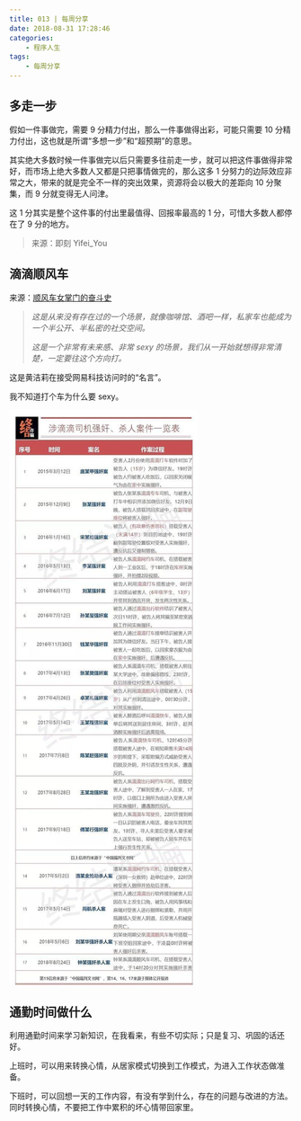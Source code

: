 ```yaml
---
title: 013 | 每周分享
date: 2018-08-31 17:28:46
categories:
	- 程序人生
tags:
	- 每周分享
---
```


## 多走一步

假如一件事做完，需要 9 分精力付出，那么一件事做得出彩，可能只需要 10 分精力付出，这也就是所谓“多想一步”和“超预期”的意思。

其实绝大多数时候一件事做完以后只需要多往前走一步，就可以把这件事做得非常好，而市场上绝大多数人又都是只把事情做完的，那么这多 1 分努力的边际效应非常之大，带来的就是完全不一样的突出效果，资源将会以极大的差距向 10 分聚集，而 9 分就变得无人问津。

<!-- more -->

这 1 分其实是整个这件事的付出里最值得、回报率最高的 1 分，可惜大多数人都停在了 9 分的地方。

> 来源：即刻 Yifei_You

## 滴滴顺风车

来源：[顺风车女掌门的奋斗史](https://mp.weixin.qq.com/s/GvvhX2l_sCOyEycZEiTIww)

> *这是从来没有存在过的一个场景，就像咖啡馆、酒吧一样，私家车也能成为一个半公开、半私密的社交空间。* 
>
> *这是一个非常有未来感、非常 sexy 的场景，我们从一开始就想得非常清楚，一定要往这个方向打。*

这是黄洁莉在接受网易科技访问时的“名言”。

我不知道打个车为什么要 sexy。

![crime](013-每周分享/crime.jpeg)

## 通勤时间做什么

利用通勤时间来学习新知识，在我看来，有些不切实际；只是复习、巩固的话还好。

上班时，可以用来转换心情，从居家模式切换到工作模式，为进入工作状态做准备。

下班时，可以回想一天的工作内容，有没有学到什么，存在的问题与改进的方法。同时转换心情，不要把工作中累积的坏心情带回家里。